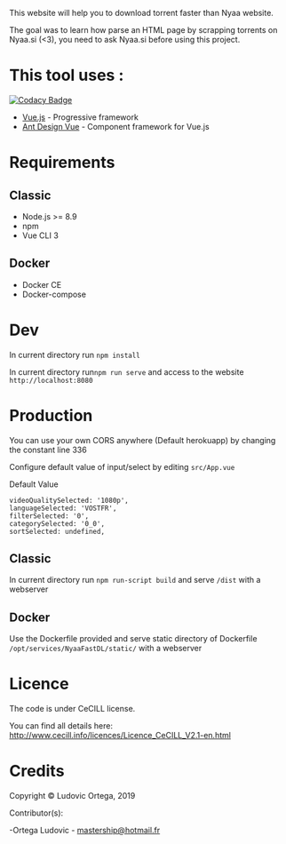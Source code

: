 This website will help you to download torrent faster than Nyaa website.

The goal was to learn how parse an HTML page by scrapping torrents on Nyaa.si (<3), you need to ask Nyaa.si before using this project.

# This tool uses :

[![Codacy Badge](https://api.codacy.com/project/badge/Grade/e419ff6103814666b24b69c2fdf36ed6)](https://app.codacy.com/app/M0NsTeRRR/NyaaFastDL?utm_source=github.com&utm_medium=referral&utm_content=M0NsTeRRR/NyaaFastDL&utm_campaign=Badge_Grade_Dashboard)

* [Vue.js](https://vuejs.org/) - Progressive framework
* [Ant Design Vue](https://vue.ant.design/) - Component framework for Vue.js

# Requirements
## Classic
* Node.js >= 8.9
* npm
* Vue CLI 3

## Docker
- Docker CE
- Docker-compose

# Dev
In current directory run `npm install` 

In current directory run`npm run serve` and access to the website `http://localhost:8080`

# Production
You can use your own CORS anywhere (Default herokuapp) by changing the constant line 336

Configure default value of input/select by editing `src/App.vue`

Default Value
~~~~
videoQualitySelected: '1080p',
languageSelected: 'VOSTFR',
filterSelected: '0',
categorySelected: '0_0',
sortSelected: undefined,
~~~~
## Classic

In current directory run `npm run-script build` and serve `/dist` with a webserver

## Docker

Use the Dockerfile provided and serve static directory of Dockerfile `/opt/services/NyaaFastDL/static/` with a webserver

# Licence

The code is under CeCILL license.

You can find all details here: http://www.cecill.info/licences/Licence_CeCILL_V2.1-en.html

# Credits

Copyright © Ludovic Ortega, 2019

Contributor(s):

-Ortega Ludovic - mastership@hotmail.fr
